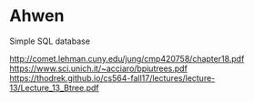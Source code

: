 # Ahwen

Simple SQL database

http://comet.lehman.cuny.edu/jung/cmp420758/chapter18.pdf
https://www.sci.unich.it/~acciaro/bpiutrees.pdf
https://thodrek.github.io/cs564-fall17/lectures/lecture-13/Lecture_13_Btree.pdf
